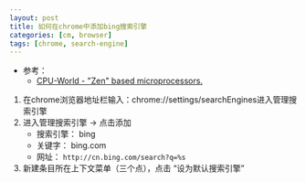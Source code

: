 ```yaml
---
layout: post
title: 如何在chrome中添加bing搜索引擎
categories: [cm, browser]
tags: [chrome, search-engine]
---
```


* 参考： 
  * [CPU-World - "Zen" based microprocessors.](http://www.cpu-world.com/CPUs/Zen/)



1. 在chrome浏览器地址栏输入：chrome://settings/searchEngines进入管理搜索引擎
1. 进入管理搜索引擎 -\> 点击添加
    * 搜索引擎： bing
    * 关键字： bing.com
    * 网址： `http://cn.bing.com/search?q=%s`
1. 新建条目所在上下文菜单（三个点），点击 “设为默认搜索引擎”




























































